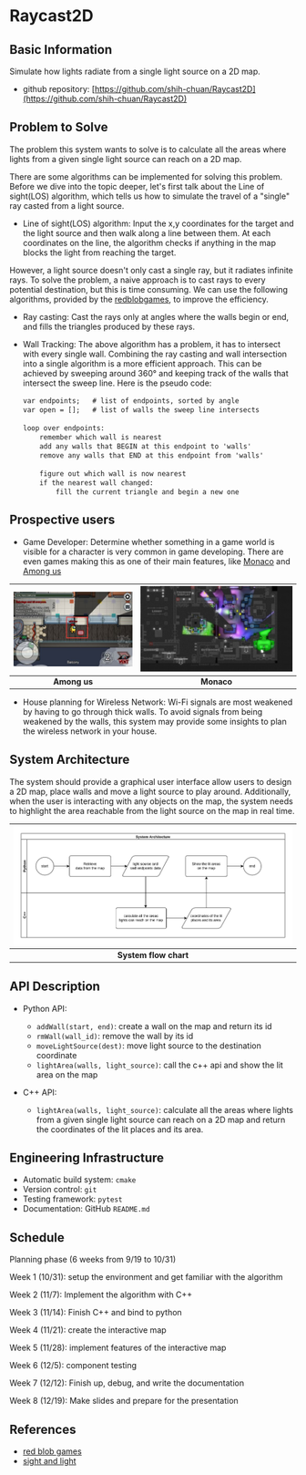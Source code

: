 # Raycast2D

## Basic Information

Simulate how lights radiate from a single light source on a 2D map.

* github repository: [https://github.com/shih-chuan/Raycast2D](https://github.com/shih-chuan/Raycast2D)

## Problem to Solve

The problem this system wants to solve is to calculate all the areas where lights from a given single light source can reach on a 2D map.

There are some algorithms can be implemented for solving this problem. Before we dive into the topic deeper, let's first talk about the Line of sight(LOS) algorithm, which tells us how to simulate the travel of a "single" ray casted from a light source.

* Line of sight(LOS) algorithm: Input the x,y coordinates for the target and the light source and then walk along a line between them. At each coordinates on the line, the algorithm checks if anything in the map blocks the light from reaching the target.

However, a light source doesn't only cast a single ray, but it radiates infinite rays. To solve the problem, a naive approach is to cast rays to every potential destination, but this is time consuming. We can use the following algorithms, provided by the [redblobgames](https://www.redblobgames.com/articles/visibility/), to improve the efficiency.

* Ray casting: Cast the rays only at angles where the walls begin or end, and fills the triangles produced by these rays.
* Wall Tracking: The above algorithm has a problem, it has to intersect with every single wall. Combining the ray casting and wall intersection into a single algorithm is a more efficient approach. This can be achieved by sweeping around 360° and keeping track of the walls that intersect the sweep line. Here is the pseudo code:

    ```pseudo
    var endpoints;   # list of endpoints, sorted by angle
    var open = [];   # list of walls the sweep line intersects

    loop over endpoints:
        remember which wall is nearest
        add any walls that BEGIN at this endpoint to 'walls'
        remove any walls that END at this endpoint from 'walls'

        figure out which wall is now nearest
        if the nearest wall changed:
            fill the current triangle and begin a new one
    ```

## Prospective users

* Game Developer: Determine whether something in a game world is visible for a character is very common in game developing. There are even games making this as one of their main features, like [Monaco](https://store.steampowered.com/app/113020/Monaco_Whats_Yours_Is_Mine/?l=tchinese) and [Among us](https://store.steampowered.com/app/945360/Among_Us/)

| ![among-us](./assets/among-us.jpeg) | ![monaco](./assets/monaco.jpg) |
|:-----------------------------------:|:-----------------------------------:|
| **Among us** |**Monaco**|

* House planning for Wireless Network: Wi-Fi signals are most weakened by having to go through thick walls. To avoid signals from being weakened by the walls, this system may provide some insights to plan the wireless network in your house.

## System Architecture

The system should provide a graphical user interface allow users to design a 2D map, place walls and move a light source to play around. Additionally, when the user is interacting with any objects on the map, the system needs to highlight the area reachable from the light source on the map in real time.

| ![among-us](./assets/system_arch.jpg) |
|:-----------------------------------:|
| **System flow chart** |

## API Description

* Python API:
  * `addWall(start, end)`: create a wall on the map and return its id
  * `rmWall(wall_id)`: remove the wall by its id
  * `moveLightSource(dest)`: move light source to the destination coordinate
  * `lightArea(walls, light_source)`: call the c++ api and show the lit area on the map

* C++ API:
  * `lightArea(walls, light_source)`: calculate all the areas where lights from a given single light source can reach on a 2D map and return the coordinates of the lit places and its area.

## Engineering Infrastructure

* Automatic build system: `cmake`
* Version control: `git`
* Testing framework: `pytest`
* Documentation: GitHub `README.md`

## Schedule

Planning phase (6 weeks from 9/19 to 10/31)

Week 1 (10/31): setup the environment and get familiar with the algorithm

Week 2 (11/7): Implement the algorithm with C++

Week 3 (11/14): Finish C++ and bind to python

Week 4 (11/21): create the interactive map

Week 5 (11/28): implement features of the interactive map

Week 6 (12/5): component testing

Week 7 (12/12): Finish up, debug, and write the documentation

Week 8 (12/19): Make slides and prepare for the presentation

## References

* [red blob games](https://www.redblobgames.com/articles/visibility/)
* [sight and light](https://ncase.me/sight-and-light/)
